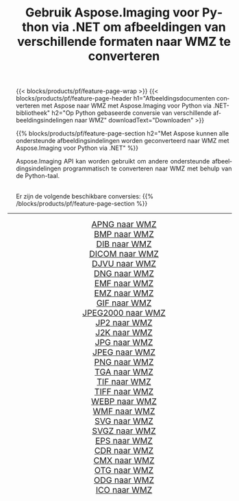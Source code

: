 ﻿---
title: Gebruik Aspose.Imaging voor Python via .NET om afbeeldingen van verschillende formaten naar WMZ te converteren 
weight: 3920
url: /nl/python-net/conversion/to/wmz 
lang: nl
langdirlevel: 2
locales: zh-hans,ja,it,ru,de,es,fr,nl,id,lt,pl,pt,vi,tr,ko,zh-hant,ar,hi,th,sv,cs,uk,he
description: U kunt Aspose.Imaging voor Python gebruiken via de .NET-bibliotheek om van verschillende formaten naar WMZ te converteren
---

{{< blocks/products/pf/feature-page-wrap >}}
{{< blocks/products/pf/feature-page-header h1="Afbeeldingsdocumenten converteren met Aspose naar WMZ met Aspose.Imaging voor Python via .NET-bibliotheek" h2="Op Python gebaseerde conversie van verschillende afbeeldingsindelingen naar WMZ" downloadText="Downloaden" >}}


{{% blocks/products/pf/feature-page-section  h2="Met Aspose kunnen alle ondersteunde afbeeldingsindelingen worden geconverteerd naar WMZ met Aspose.Imaging voor Python via .NET" %}}
<p align=justify>Aspose.Imaging API kan worden gebruikt om andere ondersteunde afbeeldingsindelingen programmatisch te converteren naar WMZ met behulp van de Python-taal.</p>
<br/>
Er zijn de volgende beschikbare conversies:
{{% /blocks/products/pf/feature-page-section %}}
<div class="container-fluid productfamilypage bg-gray">
    <div class="convertypes bg-gray agp-content section">
        <div class="container">
		<hr style="margin-left:-20px;"/>
		<div class="row other-converters" style="gap: 10px;font-size: 19px;text-align:center;">
		    <div class='col-md-2 other-converter remove-lp remove-rp'><a href="/imaging/nl/python-net/conversion/apng-to-wmz" style="padding:15px;">APNG naar WMZ</a></div>
<div class='col-md-2 other-converter remove-lp remove-rp'><a href="/imaging/nl/python-net/conversion/bmp-to-wmz" style="padding:15px;">BMP naar WMZ</a></div>
<div class='col-md-2 other-converter remove-lp remove-rp'><a href="/imaging/nl/python-net/conversion/dib-to-wmz" style="padding:15px;">DIB naar WMZ</a></div>
<div class='col-md-2 other-converter remove-lp remove-rp'><a href="/imaging/nl/python-net/conversion/dicom-to-wmz" style="padding:15px;">DICOM naar WMZ</a></div>
<div class='col-md-2 other-converter remove-lp remove-rp'><a href="/imaging/nl/python-net/conversion/djvu-to-wmz" style="padding:15px;">DJVU naar WMZ</a></div>
<div class='col-md-2 other-converter remove-lp remove-rp'><a href="/imaging/nl/python-net/conversion/dng-to-wmz" style="padding:15px;">DNG naar WMZ</a></div>
<div class='col-md-2 other-converter remove-lp remove-rp'><a href="/imaging/nl/python-net/conversion/emf-to-wmz" style="padding:15px;">EMF naar WMZ</a></div>
<div class='col-md-2 other-converter remove-lp remove-rp'><a href="/imaging/nl/python-net/conversion/emz-to-wmz" style="padding:15px;">EMZ naar WMZ</a></div>
<div class='col-md-2 other-converter remove-lp remove-rp'><a href="/imaging/nl/python-net/conversion/gif-to-wmz" style="padding:15px;">GIF naar WMZ</a></div>
<div class='col-md-2 other-converter remove-lp remove-rp'><a href="/imaging/nl/python-net/conversion/jpeg2000-to-wmz" style="padding:15px;">JPEG2000 naar WMZ</a></div>
<div class='col-md-2 other-converter remove-lp remove-rp'><a href="/imaging/nl/python-net/conversion/jp2-to-wmz" style="padding:15px;">JP2 naar WMZ</a></div>
<div class='col-md-2 other-converter remove-lp remove-rp'><a href="/imaging/nl/python-net/conversion/j2k-to-wmz" style="padding:15px;">J2K naar WMZ</a></div>
<div class='col-md-2 other-converter remove-lp remove-rp'><a href="/imaging/nl/python-net/conversion/jpg-to-wmz" style="padding:15px;">JPG naar WMZ</a></div>
<div class='col-md-2 other-converter remove-lp remove-rp'><a href="/imaging/nl/python-net/conversion/jpeg-to-wmz" style="padding:15px;">JPEG naar WMZ</a></div>
<div class='col-md-2 other-converter remove-lp remove-rp'><a href="/imaging/nl/python-net/conversion/png-to-wmz" style="padding:15px;">PNG naar WMZ</a></div>
<div class='col-md-2 other-converter remove-lp remove-rp'><a href="/imaging/nl/python-net/conversion/tga-to-wmz" style="padding:15px;">TGA naar WMZ</a></div>
<div class='col-md-2 other-converter remove-lp remove-rp'><a href="/imaging/nl/python-net/conversion/tif-to-wmz" style="padding:15px;">TIF naar WMZ</a></div>
<div class='col-md-2 other-converter remove-lp remove-rp'><a href="/imaging/nl/python-net/conversion/tiff-to-wmz" style="padding:15px;">TIFF naar WMZ</a></div>
<div class='col-md-2 other-converter remove-lp remove-rp'><a href="/imaging/nl/python-net/conversion/webp-to-wmz" style="padding:15px;">WEBP naar WMZ</a></div>
<div class='col-md-2 other-converter remove-lp remove-rp'><a href="/imaging/nl/python-net/conversion/wmf-to-wmz" style="padding:15px;">WMF naar WMZ</a></div>
<div class='col-md-2 other-converter remove-lp remove-rp'><a href="/imaging/nl/python-net/conversion/svg-to-wmz" style="padding:15px;">SVG naar WMZ</a></div>
<div class='col-md-2 other-converter remove-lp remove-rp'><a href="/imaging/nl/python-net/conversion/svgz-to-wmz" style="padding:15px;">SVGZ naar WMZ</a></div>
<div class='col-md-2 other-converter remove-lp remove-rp'><a href="/imaging/nl/python-net/conversion/eps-to-wmz" style="padding:15px;">EPS naar WMZ</a></div>
<div class='col-md-2 other-converter remove-lp remove-rp'><a href="/imaging/nl/python-net/conversion/cdr-to-wmz" style="padding:15px;">CDR naar WMZ</a></div>
<div class='col-md-2 other-converter remove-lp remove-rp'><a href="/imaging/nl/python-net/conversion/cmx-to-wmz" style="padding:15px;">CMX naar WMZ</a></div>
<div class='col-md-2 other-converter remove-lp remove-rp'><a href="/imaging/nl/python-net/conversion/otg-to-wmz" style="padding:15px;">OTG naar WMZ</a></div>
<div class='col-md-2 other-converter remove-lp remove-rp'><a href="/imaging/nl/python-net/conversion/odg-to-wmz" style="padding:15px;">ODG naar WMZ</a></div>
<div class='col-md-2 other-converter remove-lp remove-rp'><a href="/imaging/nl/python-net/conversion/ico-to-wmz" style="padding:15px;">ICO naar WMZ</a></div>
                </div>
        </div>
    </div>
</div>
<br/>

